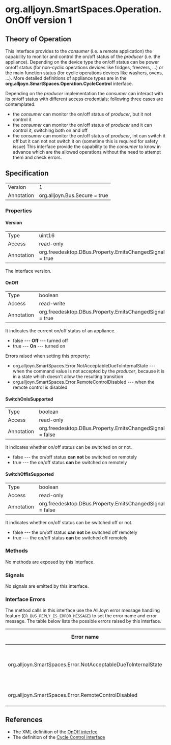 # org.alljoyn.SmartSpaces.Operation.OnOff version 1

## Theory of Operation

This interface provides to the _consumer_ (i.e. a remote application) the
capability to monitor and control the on/off status of the _producer_ (i.e. the
appliance).
Depending on the device type the on/off status can be power on/off status (for 
non-cyclic operations devices like fridges, freezers, ...) or the main function
status (for cyclic operations devices like washers, ovens, ...). More detailed
definitions of appliance types are in the
**org.alljoyn.SmartSpaces.Operation.CycleControl** interface.

Depending on the _producer_ implementation the _consumer_ can interact with its
on/off status with different access credentials; following three cases are
contemplated:
  * the _consumer_ can monitor the on/off status of _producer_, but it not
    control it
  * the _consumer_ can monitor the on/off status of _producer_ and it can
    control it, switching both on and   off
  * the _consumer_ can monitor the on/off status of _producer_, int can switch
    it off but it can not not switch it on (sometime this is required for safety
    issue)
This interface provide the capability to the _consumer_ to know in advance which
are the allowed operations without the need to attempt them and check errors.


## Specification

|            |                               |
| ---------- | ----------------------------- |
| Version    | 1                             |
| Annotation | org.alljoyn.Bus.Secure = true |

### Properties

#### Version

|            |                                                         |
| ---------- | ------------------------------------------------------- |
| Type       | uint16                                                  |
| Access     | read-only                                               |
| Annotation | org.freedesktop.DBus.Property.EmitsChangedSignal = true |

The interface version.

#### OnOff

|            |                                                         |
| ---------- | ------------------------------------------------------- |
| Type       | boolean                                                 |
| Access     | read-write                                              |
| Annotation | org.freedesktop.DBus.Property.EmitsChangedSignal = true |

It indicates the current on/off status of an appliance.

  * false --- **Off** --- turned off
  * true --- **On** --- turned on

Errors raised when setting this property:

  * org.alljoyn.SmartSpaces.Error.NotAcceptableDueToInternalState --- when the
    command value is not accepted by the _producer_, because it is in a state
    which doesn't allow the resulting transition
  * org.alljoyn.SmartSpaces.Error.RemoteControlDisabled --- when the remote
    control is disabled

#### SwitchOnIsSupported

|            |                                                          |
| ---------- | -------------------------------------------------------- |
| Type       | boolean                                                  |
| Access     | read-only                                                |
| Annotation | org.freedesktop.DBus.Property.EmitsChangedSignal = false |

It indicates whether on/off status can be switched on or not.

  * false --- the on/off status **can not** be switched on remotely
  * true --- the on/off status **can** be switched on remotely

#### SwitchOffIsSupported

|            |                                                          |
| ---------- | -------------------------------------------------------- |
| Type       | boolean                                                  |
| Access     | read-only                                                |
| Annotation | org.freedesktop.DBus.Property.EmitsChangedSignal = false |

It indicates whether on/off status can be switched off or not.

  * false --- the on/off status **can not** be switched off remotely
  * true --- the on/off status **can** be switched off remotely

### Methods

No methods are exposed by this interface.

### Signals

No signals are emitted by this interface.

### Interface Errors

The method calls in this interface use the AllJoyn error message handling
feature (`ER_BUS_REPLY_IS_ERROR_MESSAGE`) to set the error name and error
message. The table below lists the possible errors raised by this interface.

| Error name                                                    | Error message                                     |
|---------------------------------------------------------------|---------------------------------------------------|
| org.alljoyn.SmartSpaces.Error.NotAcceptableDueToInternalState | The value is not acceptable due to internal state |
| org.alljoyn.SmartSpaces.Error.RemoteControlDisabled           | Remote control disabled                           |

## References

  * The XML definition of the [OnOff interfce](OnOff-v1.xml)
  * The definition of the [Cycle Control interface](/org.alljoyn.SmartSpaces.Operation.CycleControl-v1)